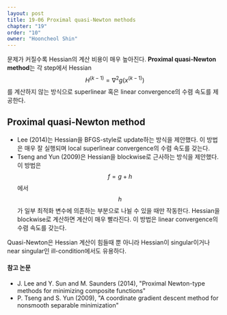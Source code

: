 ```yaml
---
layout: post
title: 19-06 Proximal quasi-Newton methods
chapter: "19"
order: "10"
owner: "Hooncheol Shin"
---
```


문제가 커질수록 Hessian의 계산 비용이 매우 높아진다. **Proximal quasi-Newton method**는 각 step에서 Hessian $$H^{(k-1)} = \nabla^2 g(x^{(k-1)})$$를 계산하지 않는 방식으로 superlinear 혹은 linear convergence의 수렴 속도를 제공한다.

## Proximal quasi-Newton method
* Lee (2014)는 Hessian을  BFGS-style로 update하는 방식을 제안했다. 이 방법은 매우 잘 실행되며 local superlinear convergence의 수렴 속도를 갖는다.
* Tseng and Yun (2009)은  Hessian을 blockwise로 근사하는 방식을 제안했다. 이 방법은 $$f = g + h$$에서 $$h$$가 일부 최적화 변수에 의존하는 부분으로 나뉠 수 있을 때만 작동한다. Hessian을 blockwise로 계산하면 계산이 매우 빨라진다. 이 방법은 linear convergence의 수렴 속도를 갖는다.

Quasi-Newton은 Hessian 계산이 힘들때 뿐 아니라 Hessian이 singular이거나 near singular인 ill-condition에서도 유용하다.

#### 참고 논문
* J. Lee and Y. Sun and M. Saunders (2014), "Proximal Newton-type methods for minimizing composite functions"
* P. Tseng and S. Yun (2009), "A coordinate gradient descent method for nonsmooth separable minimization"
